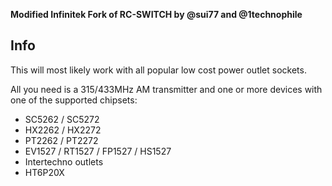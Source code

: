 **Modified Infinitek Fork of RC-SWITCH by @sui77 and @1technophile**

## Info

This will most likely work with all popular low cost power outlet sockets.

All you need is a 315/433MHz AM transmitter and one
or more devices with one of the supported chipsets:

 - SC5262 / SC5272
 - HX2262 / HX2272
 - PT2262 / PT2272
 - EV1527 / RT1527 / FP1527 / HS1527 
 - Intertechno outlets
 - HT6P20X

